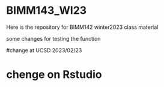 # BIMM143_WI23
Here is the repository for BIMM142 winter2023 class material

some changes for testing the function

#change at UCSD 2023/02/23
# chenge on Rstudio
